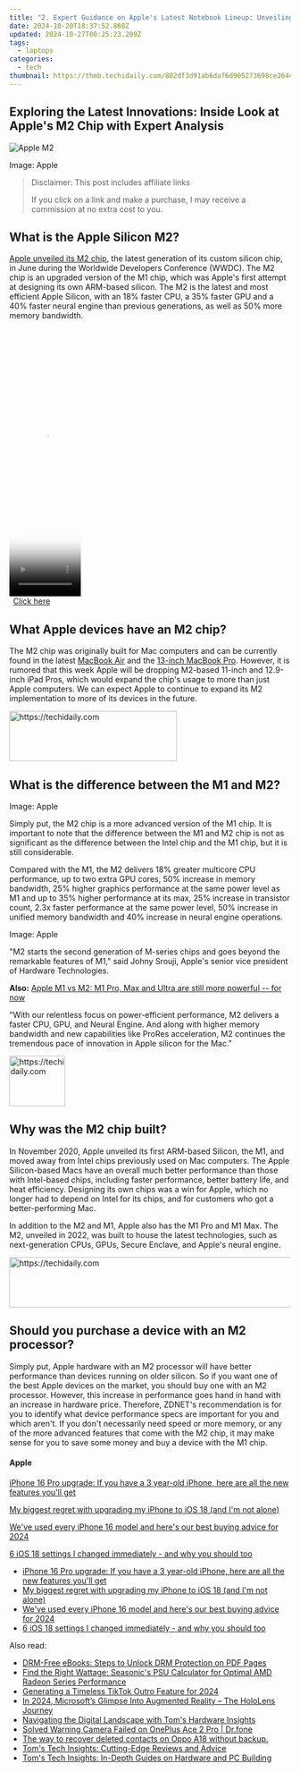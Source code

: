 ```yaml
---
title: "2. Expert Guidance on Apple's Latest Notebook Lineup: Unveiling the Ideal Candidate for M3 Vs. Sticking with Classic MacBook Air (M2)"
date: 2024-10-20T18:37:52.868Z
updated: 2024-10-27T00:25:23.209Z
tags:
  - laptops
categories:
  - tech
thumbnail: https://thmb.techidaily.com/802df3d91ab6daf6d905273698ce2644dd2e6aa605c087ae0dc1d7ad5065d08f.jpg
---
```


## Exploring the Latest Innovations: Inside Look at Apple's M2 Chip with Expert Analysis

![Apple M2](https://www.zdnet.com/a/img/resize/7c08d63fc12c9207e72412cd4877bc84b171b4fe/2022/10/17/b125c993-a997-41ea-85a4-ead51b08fb24/apple-wwdc22-m2-chip-hero-220606-big-jpg-medium-2x.jpg?auto=webp&width=1280)

Image: Apple

>  Disclaimer: This post includes affiliate links
>
>  If you click on a link and make a purchase, I may receive a commission at no extra cost to you.
>

## What is the Apple Silicon M2?

[Apple unveiled its M2 chip](https://www.zdnet.com/article/wwdc-2022-apple-unveils-the-m2-chip/), the latest generation of its custom silicon chip, in June during the Worldwide Developers Conference (WWDC). The M2 chip is an upgraded version of the M1 chip, which was Apple's first attempt at designing its own ARM-based silicon. The M2 is the latest and most efficient Apple Silicon, with an 18% faster CPU, a 35% faster GPU and a 40% faster neural engine than previous generations, as well as 50% more memory bandwidth.

<!-- affiliate ads begin -->
<span id="1993651">
					<video width="128" height="480" style="cursor:pointer"
           poster="//a.impactradius-go.com/display-clicktoplayimage/1993651.png"
           onclick="if(!this.playClicked){this.play();this.setAttribute('controls',true);this.playClicked=true;}">
	   <source src="//a.impactradius-go.com/display-ad/22993-1993651">
	   <img src="//a.impactradius-go.com/display-clicktoplayimage/1993651.png" style="border: none; height: 100%; width: 100%; object-fit: contain">
	</video>
	<div style="width:80px;text-align:center"><a href="javascript:window.open(decodeURIComponent('https%3A%2F%2Fhomestyler.sjv.io%2Fc%2F5597632%2F1993651%2F22993'), '_blank');void(0);">Click here</a></div>
</span>
<img height="0" width="0" src="https://imp.pxf.io/i/5597632/1993651/22993" style="position:absolute;visibility:hidden;" border="0" />
<!-- affiliate ads end -->

## What Apple devices have an M2 chip?

The M2 chip was originally built for Mac computers and can be currently found in the latest [MacBook Air](https://buy.geni.us/Proxy.ashx?TSID=368250&GR%5FURL=https%3A%2F%2Fwww.amazon.com%2F2022-Apple-MacBook-Laptop-chip%2Fdp%2FB0B3C5H787%2Fref%3Dsr%5F1%5F3%3Fcrid%3DENDE9GSI3J5N%26keywords%3Dmacbook%2Bair%2Bm2%26qid%3D1666041078%26qu%3DeyJxc2MiOiIzLjk2IiwicXNhIjoiMy43OCIsInFzcCI6IjMuMDkifQ%3D%3D%26sprefix%3Dmac%2Bbook%2Bair%2Bm2%2Caps%2C92%26sr%3D8-3%26tag%3Dzd-buy-button-20%26ascsubtag%3D%5F%5FCOM%5FCLICK%5FID%5F%5F%7C1baab3dc-dc55-4de5-ba65-52c062dbee53%7Cdtp&dtb=1) and the [13-inch MacBook Pro](https://buy.geni.us/Proxy.ashx?TSID=368250&GR%5FURL=https%3A%2F%2Fwww.amazon.com%2F2022-Apple-MacBook-Laptop-chip%2Fdp%2FB0B3C57XLR%2Fref%3Dsr%5F1%5F3%3Fcrid%3D25TLM8JYPYFN5%26keywords%3D13-inch%2BMacBook%2BPro%2Bm2%26qid%3D1666041115%26qu%3DeyJxc2MiOiIxLjQ1IiwicXNhIjoiMC4wMCIsInFzcCI6IjAuMDAifQ%3D%3D%26sprefix%3D13-inch%2Bmacbook%2Bpro%2Bm2%2B%2Caps%2C87%26sr%3D8-3%26tag%3Dzd-buy-button-20%26ascsubtag%3D%5F%5FCOM%5FCLICK%5FID%5F%5F%7C1baab3dc-dc55-4de5-ba65-52c062dbee53%7Cdtp&dtb=1). However, it is rumored that this week Apple will be dropping M2-based 11-inch and 12.9-inch iPad Pros, which would expand the chip's usage to more than just Apple computers. We can expect Apple to continue to expand its M2 implementation to more of its devices in the future. 

<!-- affiliate ads begin -->
<a href="https://aligracehair.sjv.io/c/5597632/1959773/19272" target="_top" id="1959773">
  <img src="//a.impactradius-go.com/display-ad/19272-1959773" border="0" alt="https://techidaily.com" width="300" height="90"/>
</a>
<img height="0" width="0" src="https://aligracehair.sjv.io/i/5597632/1959773/19272" style="position:absolute;visibility:hidden;" border="0" />
<!-- affiliate ads end -->

## What is the difference between the M1 and M2?

Image: Apple

Simply put, the M2 chip is a more advanced version of the M1 chip. It is important to note that the difference between the M1 and M2 chip is not as significant as the difference between the Intel chip and the M1 chip, but it is still considerable. 

Compared with the M1, the M2 delivers 18% greater multicore CPU performance, up to two extra GPU cores, 50% increase in memory bandwidth, 25% higher graphics performance at the same power level as M1 and up to 35% higher performance at its max, 25% increase in transistor count, 2.3x faster performance at the same power level, 50% increase in unified memory bandwidth and 40% increase in neural engine operations. 

Image: Apple

"M2 starts the second generation of M-series chips and goes beyond the remarkable features of M1," said Johny Srouji, Apple's senior vice president of Hardware Technologies.

**Also:** [Apple M1 vs M2: M1 Pro, Max and Ultra are still more powerful -- for now](https://www.zdnet.com/article/apple-m1-vs-m2/)

"With our relentless focus on power-efficient performance, M2 delivers a faster CPU, GPU, and Neural Engine. And along with higher memory bandwidth and new capabilities like ProRes acceleration, M2 continues the tremendous pace of innovation in Apple silicon for the Mac."

<!-- affiliate ads begin -->
<a href="https://bluettius.sjv.io/c/5597632/2148619/17108" target="_top" id="2148619">
  <img src="//a.impactradius-go.com/display-ad/17108-2148619" border="0" alt="https://techidaily.com" width="100" height="90"/>
</a>
<img height="0" width="0" src="https://bluettius.sjv.io/i/5597632/2148619/17108" style="position:absolute;visibility:hidden;" border="0" />
<!-- affiliate ads end -->

## Why was the M2 chip built?

In November 2020, Apple unveiled its first ARM-based Silicon, the M1, and moved away from Intel chips previously used on Mac computers. The Apple Silicon-based Macs have an overall much better performance than those with Intel-based chips, including faster performance, better battery life, and heat efficiency. Designing its own chips was a win for Apple, which no longer had to depend on Intel for its chips, and for customers who got a better-performing Mac.

In addition to the M2 and M1, Apple also has the M1 Pro and M1 Max. The M2, unveiled in 2022, was built to house the latest technologies, such as next-generation CPUs, GPUs, Secure Enclave, and Apple's neural engine.

<!-- affiliate ads begin -->
<a href="https://appsumo.8odi.net/c/5597632/2151859/7443" target="_top" id="2151859">
  <img src="//a.impactradius-go.com/display-ad/7443-2151859" border="0" alt="https://techidaily.com" width="728" height="90"/>
</a>
<img height="0" width="0" src="https://appsumo.8odi.net/i/5597632/2151859/7443" style="position:absolute;visibility:hidden;" border="0" />
<!-- affiliate ads end -->

## Should you purchase a device with an M2 processor?

Simply put, Apple hardware with an M2 processor will have better performance than devices running on older silicon. So if you want one of the best Apple devices on the market, you should buy one with an M2 processor. However, this increase in performance goes hand in hand with an increase in hardware price. Therefore, ZDNET's recommendation is for you to identify what device performance specs are important for you and which aren't. If you don't necessarily need speed or more memory, or any of the more advanced features that come with the M2 chip, it may make sense for you to save some money and buy a device with the M1 chip. 

#### Apple

[iPhone 16 Pro upgrade: If you have a 3 year-old iPhone, here are all the new features you'll get](https://www.zdnet.com/article/iphone-16-pro-and-pro-max-hands-on/ "iPhone 16 Pro upgrade: If you have a 3 year-old iPhone, here are all the new features you'll get")

[My biggest regret with upgrading my iPhone to iOS 18 (and I'm not alone)](https://www.zdnet.com/article/my-biggest-regret-with-updating-my-iphone-to-ios-18-and-im-not-alone/ "My biggest regret with upgrading my iPhone to iOS 18 (and I'm not alone)")

[We've used every iPhone 16 model and here's our best buying advice for 2024](https://www.zdnet.com/article/iphone-16-pro-max-buying-advice-2024/ "We've used every iPhone 16 model and here's our best buying advice for 2024")

[6 iOS 18 settings I changed immediately - and why you should too](https://www.zdnet.com/article/6-ios-18-settings-i-changed-immediately-and-why-you-should-too/ "6 iOS 18 settings I changed immediately - and why you should too")

* [iPhone 16 Pro upgrade: If you have a 3 year-old iPhone, here are all the new features you'll get](https://www.zdnet.com/article/iphone-16-pro-and-pro-max-hands-on/ "iPhone 16 Pro upgrade: If you have a 3 year-old iPhone, here are all the new features you'll get")
* [My biggest regret with upgrading my iPhone to iOS 18 (and I'm not alone)](https://www.zdnet.com/article/my-biggest-regret-with-updating-my-iphone-to-ios-18-and-im-not-alone/ "My biggest regret with upgrading my iPhone to iOS 18 (and I'm not alone)")
* [We've used every iPhone 16 model and here's our best buying advice for 2024](https://www.zdnet.com/article/iphone-16-pro-max-buying-advice-2024/ "We've used every iPhone 16 model and here's our best buying advice for 2024")
* [6 iOS 18 settings I changed immediately - and why you should too](https://www.zdnet.com/article/6-ios-18-settings-i-changed-immediately-and-why-you-should-too/ "6 iOS 18 settings I changed immediately - and why you should too")

<ins class="adsbygoogle"
     style="display:block"
     data-ad-format="autorelaxed"
     data-ad-client="ca-pub-7571918770474297"
     data-ad-slot="1223367746"></ins>

<ins class="adsbygoogle"
     style="display:block"
     data-ad-client="ca-pub-7571918770474297"
     data-ad-slot="8358498916"
     data-ad-format="auto"
     data-full-width-responsive="true"></ins>

<span class="atpl-alsoreadstyle">Also read:</span>
<div><ul>
<li><a href="https://tech-revival.techidaily.com/drm-free-ebooks-steps-to-unlock-drm-protection-on-pdf-pages/"><u>DRM-Free eBooks: Steps to Unlock DRM Protection on PDF Pages</u></a></li>
<li><a href="https://hardware-reviews.techidaily.com/find-the-right-wattage-seasonics-psu-calculator-for-optimal-amd-radeon-series-performance/"><u>Find the Right Wattage: Seasonic's PSU Calculator for Optimal AMD Radeon Series Performance</u></a></li>
<li><a href="https://tiktok-video-files.techidaily.com/generating-a-timeless-tiktok-outro-feature-for-2024/"><u>Generating a Timeless TikTok Outro Feature for 2024</u></a></li>
<li><a href="https://extra-skills.techidaily.com/in-2024-microsofts-glimpse-into-augmented-reality-the-hololens-journey/"><u>In 2024, Microsoft’s Glimpse Into Augmented Reality – The HoloLens Journey</u></a></li>
<li><a href="https://hardware-reviews.techidaily.com/navigating-the-digital-landscape-with-toms-hardware-insights/"><u>Navigating the Digital Landscape with Tom's Hardware Insights</u></a></li>
<li><a href="https://fix-guide.techidaily.com/solved-warning-camera-failed-on-oneplus-ace-2-pro-drfone-by-drfone-fix-android-problems-fix-android-problems/"><u>Solved Warning Camera Failed on OnePlus Ace 2 Pro | Dr.fone</u></a></li>
<li><a href="https://techidaily.com/the-way-to-recover-deleted-contacts-on-oppo-a18-without-backup-by-fonelab-android-recover-contacts/"><u>The way to recover deleted contacts on Oppo A18 without backup.</u></a></li>
<li><a href="https://hardware-reviews.techidaily.com/toms-tech-insights-cutting-edge-reviews-and-advice/"><u>Tom's Tech Insights: Cutting-Edge Reviews and Advice</u></a></li>
<li><a href="https://hardware-reviews.techidaily.com/toms-tech-insights-in-depth-guides-on-hardware-and-pc-building/"><u>Tom's Tech Insights: In-Depth Guides on Hardware and PC Building</u></a></li>
</ul></div>

